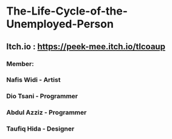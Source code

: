 # The-Life-Cycle-of-the-Unemployed-Person
## Itch.io : https://peek-mee.itch.io/tlcoaup
### Member:
### Nafis Widi - Artist
### Dio Tsani - Programmer
### Abdul Azziz - Programmer
### Taufiq Hida - Designer
 
